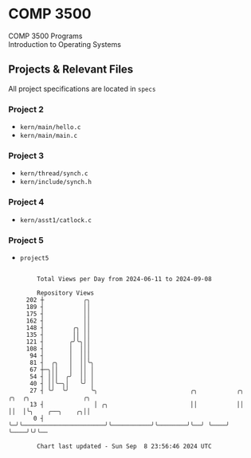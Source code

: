 # COMP 3500
COMP 3500 Programs  
Introduction to Operating Systems  
## Projects & Relevant Files
All project specifications are located in `specs`
### Project 2
- `kern/main/hello.c`
- `kern/main/main.c`
### Project 3
- `kern/thread/synch.c`
- `kern/include/synch.h`
### Project 4
- `kern/asst1/catlock.c`
### Project 5
- `project5`

```

        Total Views per Day from 2024-06-11 to 2024-09-08

        Repository Views
     202 ┼           ╭╮
     189 ┤           ││
     175 ┤           ││
     162 ┤           ││
     148 ┤        ╭╮ ││
     135 ┤        ││ ││
     121 ┤       ╭╯╰╮││
     108 ┤       │  │││
      94 ┤       │  │││
      81 ┤  ╭╮   │  ││╰╮
      67 ┼─╮││   │  ││ │
      54 ┤ │││  ╭╯  ││ │
      40 ┤ ││╰─╮│   ╰╯ │
      27 ┤ ╰╯  ╰╯      ╰╮                          ╭╮           ╭╮        ╭╮  ╭╮               ╭╮
      13 ┤              │ ╭╮                       ││           ││        ││  │╰╮    ╭──╮    ╭╮││
       0 ┤              ╰─╯╰───────────────────────╯╰───────────╯╰────────╯╰──╯ ╰────╯  ╰────╯╰╯╰──

        Chart last updated - Sun Sep  8 23:56:46 2024 UTC
        
```
